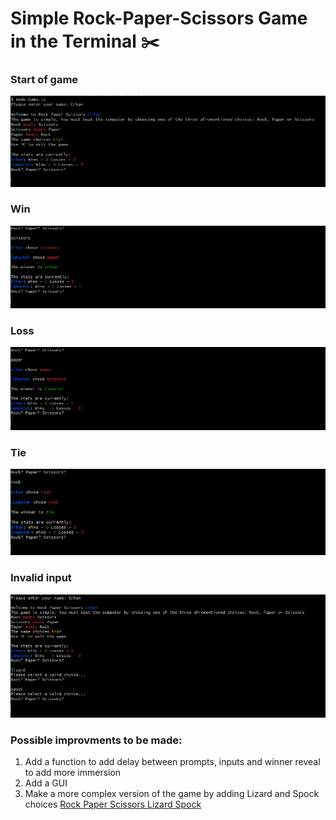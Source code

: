 # Simple Rock-Paper-Scissors Game in the Terminal :scissors:

### Start of game
![start of game](./img/start.PNG)

### Win
![win](./img/win.PNG)

### Loss
![loss](./img/loss.PNG)

### Tie
![tie](./img/tie.PNG)

### Invalid input
![invalid](./img/invalid.PNG)

### Possible improvments to be made: 
1. Add a function to add delay between prompts, inputs and winner reveal to add more immersion
2. Add a GUI 
3. Make a more complex version of the game by adding Lizard and Spock choices 
[Rock Paper Scissors Lizard Spock](https://www.instructables.com/How-to-Play-Rock-Paper-Scissors-Lizard-Spock/) 
